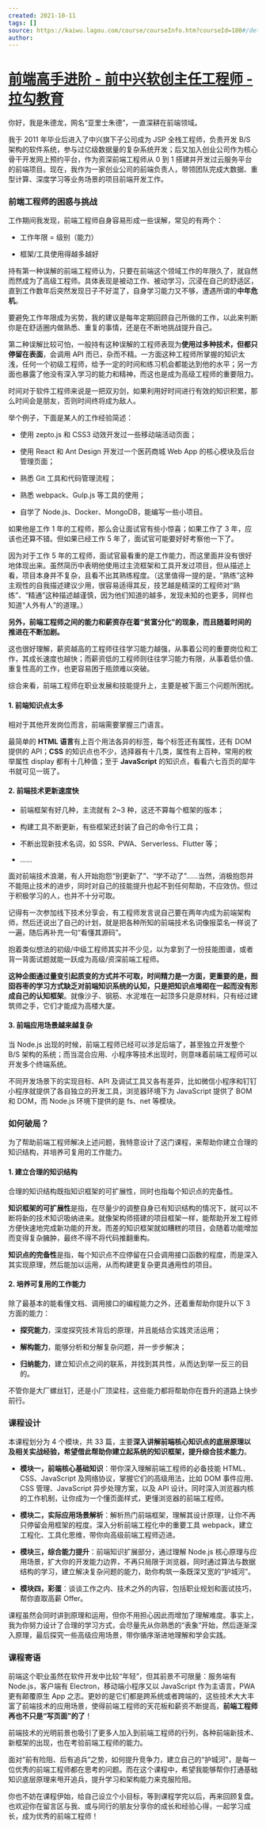 ```yaml
---
created: 2021-10-11
tags: []
source: https://kaiwu.lagou.com/course/courseInfo.htm?courseId=180#/detail/pc?id=3170
author: 
---
```


# [前端高手进阶 - 前中兴软创主任工程师 - 拉勾教育](https://kaiwu.lagou.com/course/courseInfo.htm?courseId=180#/detail/pc?id=3170)


你好，我是朱德龙，网名“亚里士朱德”，一直深耕在前端领域。

我于 2011 年毕业后进入了中兴旗下子公司成为 JSP 全栈工程师，负责开发 B/S 架构的软件系统，参与过亿级数据量的复杂系统开发；后又加入创业公司作为核心骨干开发网上预约平台，作为资深前端工程师从 0 到 1 搭建并开发过云服务平台的前端项目。现在，我作为一家创业公司的前端负责人，带领团队完成大数据、重型计算、深度学习等业务场景的项目前端开发工作。

### 前端工程师的困惑与挑战

工作期间我发现，前端工程师自身容易形成一些误解，常见的有两个：

-   工作年限 = 级别（能力）
    
-   框架/工具使用得越多越好
    

持有第一种误解的前端工程师认为，只要在前端这个领域工作的年限久了，就自然而然成为了高级工程师。具体表现是被动工作、被动学习，沉浸在自己的舒适区，直到工作数年后突然发现日子不好混了，自身学习能力又不够，遭遇所谓的**中年危机**。

要避免工作年限成为劣势，我的建议是每年定期回顾自己所做的工作，以此来判断你是在舒适圈内做熟悉、重复的事情，还是在不断地挑战提升自己。

第二种误解比较可怕，一般持有这种误解的工程师表现为**使用过多种技术，但都只停留在表面**，会调用 API 而已，杂而不精。一方面这种工程师所掌握的知识太浅，任何一个初级工程师，给予一定的时间和练习机会都能达到他的水平；另一方面也暴露了他没有深入学习的能力和精神，而这也是成为高级工程师的重要阻力。

时间对于软件工程师来说是一把双刃剑，如果利用好时间进行有效的知识积累，那么时间会是朋友，否则时间终将成为敌人。

举个例子，下面是某人的工作经验简述：

-   使用 zepto.js 和 CSS3 动效开发过一些移动端活动页面；
    
-   使用 React 和 Ant Design 开发过一个医药商城 Web App 的核心模块及后台管理页面；
    
-   熟悉 Git 工具和代码管理流程；
    
-   熟悉 webpack、Gulp.js 等工具的使用；
    
-   自学了 Node.js、Docker、MongoDB，能编写一些小项目。
    

如果他是工作 1 年的工程师，那么会让面试官有些小惊喜；如果工作了 3 年，应该也还算不错。但如果已经工作 5 年了，面试官可能要好好考察他一下了。

因为对于工作 5 年的工程师，面试官最看重的是工作能力，而这里面并没有很好地体现出来。虽然简历中表明他使用过主流框架和工具开发过项目，但从描述上看，项目本身并不复杂，且看不出其熟练程度。（这里值得一提的是，“熟练”这种主观性的自我描述建议少用，很容易适得其反，技艺越是精深的工程师对“熟练”、“精通”这种描述越谨慎，因为他们知道的越多，发现未知的也更多，同样也知道“人外有人”的道理。）

**另外，前端工程师之间的能力和薪资存在着“贫富分化”的现象，而且随着时间的推进在不断加剧。**

这也很好理解，薪资越高的工程师往往学习能力越强，从事着公司的重要岗位和工作，其成长速度也越快；而薪资低的工程师则往往学习能力有限，从事着低价值、重复性高的工作，也更容易困于瓶颈难以突破。

综合来看，前端工程师在职业发展和技能提升上，主要是被下面三个问题所困扰。

#### 1\. 前端知识点太多

相对于其他开发岗位而言，前端需要掌握三门语言。

最简单的 **HTML 语言**有上百个用法各异的标签，每个标签还有属性，还有 DOM 提供的 API；**CSS** 的知识点也不少，选择器有十几类，属性有上百种，常用的枚举属性 display 都有十几种值；至于 **JavaScript** 的知识点，看看六七百页的犀牛书就可见一斑了。

#### 2\. 前端技术更新速度快

-   前端框架有好几种，主流就有 2~3 种，这还不算每个框架的版本；
    
-   构建工具不断更新，有些框架还封装了自己的命令行工具；
    
-   不断出现新技术名词，如 SSR、PWA、Serverless、Flutter 等；
    
-   ......
    

面对前端技术浪潮，有人开始抱怨“别更新了”、“学不动了”……当然，消极抱怨并不能阻止技术的进步，同时对自己的技能提升也起不到任何帮助，不应效仿。但过于积极学习的人，也并不十分可取。

记得有一次参加线下技术分享会，有工程师发言说自己要在两年内成为前端架构师，然后还说出了自己的计划，就是把各种所知的前端技术名词像报菜名一样说了一遍，随后再补充一句“看懂其源码”。

抱着类似想法的初级/中级工程师其实并不少见，以为拿到了一份技能图谱，或者背一背面试题就能一跃成为高级/资深前端工程师。

**这种企图通过量变引起质变的方式并不可取，时间精力是一方面，更重要的是，囫囵吞枣的学习方式缺乏对前端知识系统的认知，只是把知识点堆砌在一起而没有形成自己的认知框架**。就像沙子、钢筋、水泥堆在一起顶多只是原材料，只有经过建筑师之手，它们才能成为高楼大厦。

#### 3\. 前端应用场景越来越复杂

当 Node.js 出现的时候，前端工程师已经可以涉足后端了，甚至独立开发整个 B/S 架构的系统；而当混合应用、小程序等技术出现时，则意味着前端工程师可以开发多个终端系统。

不同开发场景下的实现目标、API 及调试工具又各有差异，比如微信小程序和钉钉小程序就提供了各自独立的开发工具，浏览器环境下为 JavaScript 提供了 BOM 和 DOM，而 Node.js 环境下提供的是 fs、net 等模块。

### 如何破局？

为了帮助前端工程师解决上述问题，我特意设计了这门课程，来帮助你建立合理的知识结构，并培养可复用的工作能力。

#### 1\. 建立合理的知识结构

合理的知识结构既指知识框架的可扩展性，同时也指每个知识点的完备性。

**知识框架的可扩展性**是指，在尽量少的调整自身已有知识结构的情况下，就可以不断将新的技术知识吸纳进来。就像架构师搭建的项目框架一样，能帮助开发工程师方便快速地完成新功能的开发。而差的知识框架就如糟糕的项目，会随着功能增加而变得复杂臃肿，最终不得不将代码推翻重构。

**知识点的完备性**是指，每个知识点不应停留在只会调用接口函数的程度，而是深入其实现原理，然后能加以运用，从而构建更复杂更具通用性的项目。

#### 2\. 培养可复用的工作能力

除了最基本的能看懂文档、调用接口的编程能力之外，还着重帮助你提升以下 3 方面的能力：

-   **探究能力**，深度探究技术背后的原理，并且能结合实践灵活运用；
    
-   **解构能力**，能够分析和分解复杂问题，并一步步解决；
    
-   **归纳能力**，建立知识点之间的联系，并找到其共性，从而达到举一反三的目的。
    

不管你是大厂螺丝钉，还是小厂顶梁柱，这些能力都将帮助你在晋升的道路上快步前行。

### 课程设计

本课程划分为 4 个模块，共 33 篇，主要**深入讲解前端核心知识点的底层原理以及相关实战经验，希望借此帮助你建立起系统的知识框架，提升综合技术能力**。

-   **模块一，前端核心基础知识**：带你深入理解前端工程师的必备技能 HTML、CSS、JavaScript 及网络协议，掌握它们的高级用法，比如 DOM 事件应用、CSS 管理、JavaScript 异步处理方案，以及 API 设计。同时深入浏览器内核的工作机制，让你成为一个懂页面样式，更懂浏览器的前端工程师。
    
-   **模块二，实际应用场景解析**：解析热门前端框架，理解其设计原理，让你不再只停留会用框架的程度。深入分析前端工程化中的重要工具 webpack，建立工程化、工具化思维，带你向高级前端工程师迈进。
    
-   **模块三，综合能力提升**：前端知识扩展部分，通过理解 Node.js 核心原理与应用场景，扩大你的开发能力边界，不再只局限于浏览器，同时通过算法与数据结构的学习，建立解决复杂问题的能力，助你构筑一条既深又宽的“护城河”。
    
-   **模块四，彩蛋**：谈谈工作之内、技术之外的内容，包括职业规划和面试技巧，帮你直取高薪 Offer。
    

课程虽然会同时讲到原理和运用，但你不用担心因此而增加了理解难度。事实上，我为你努力设计了合理的学习方式，会尽量先从你熟悉的“表象”开始，然后逐渐深入原理，最后探究一些高级应用场景，带你循序渐进地理解和学会实践。

### 课程寄语

前端这个职业虽然在软件开发中比较“年轻”，但其前景不可限量：服务端有 Node.js，客户端有 Electron，移动端小程序又以 JavaScript 作为主语言，PWA 更有颠覆原生 App 之志。更妙的是它们都是跨系统或者跨端的，这些技术大大丰富了前端技术的应用场景，使得前端工程师的天花板和薪资不断提高，**前端工程师再也不只是“写页面”的了**！

前端技术的光明前景也吸引了更多人加入到前端工程师的行列，各种前端新技术、新框架的出现，也在考验前端工程师的能力。

面对“前有险阻、后有追兵”之势，如何提升竞争力，建立自己的“护城河”，是每一位优秀的前端工程师都在思考的问题。而在这个课程中，希望我能够帮你打通基础知识底层原理来甩开追兵，提升学习和架构能力来克服险阻。

你也不妨在课程伊始，给自己设立个小目标，等到课程学完以后，再来回顾复盘。也欢迎你在留言区与我、或与同行的朋友分享你的成长和经验心得，一起学习成长，成为优秀的前端工程师！
